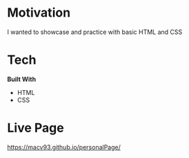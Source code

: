 # Motivation
I wanted to showcase and practice with basic HTML and CSS

# Tech
**Built With**
- HTML
- CSS

# Live Page
https://macv93.github.io/personalPage/